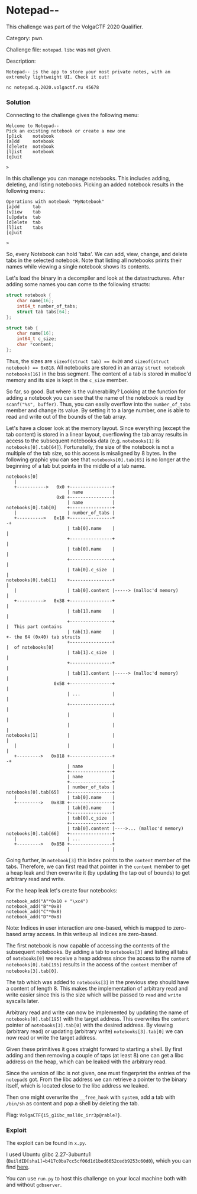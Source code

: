 Notepad--
=========

This challenge was part of the VolgaCTF 2020 Qualifier.

Category: pwn.

Challenge file: `notepad`. `libc` was not given.

Description: 
```
Notepad-- is the app to store your most private notes, with an extremely lightweight UI. Check it out!

nc notepad.q.2020.volgactf.ru 45678
```

### Solution

Connecting to the challenge gives the following menu:
```
Welcome to Notepad--
Pick an existing notebook or create a new one
[p]ick    notebook
[a]dd     notebook
[d]elete  notebook
[l]ist    notebook
[q]uit

>
```

In this challenge you can manage notebooks.
This includes adding, deleting, and listing notebooks.
Picking an added notebook results in the following menu:

```
Operations with notebook "MyNotebook"
[a]dd     tab
[v]iew    tab
[u]pdate  tab
[d]elete  tab
[l]ist    tabs
[q]uit

>
```

So, every Notebook can hold 'tabs'.
We can add, view, change, and delete tabs in the selected notebook.
Note that listing all notebooks prints their names while viewing a single notebook shows its contents.

Let's load the binary in a decompiler and look at the datastructures.
After adding some names you can come to the following structs:

```c
struct notebook {
	char name[16];
	int64_t number_of_tabs;
	struct tab tabs[64];
};

struct tab {
	char name[16];
	int64_t c_size;
	char *content;
};
```

Thus, the sizes are `sizeof(struct tab) == 0x20` and `sizeof(struct notebook) == 0x818`.
All notebooks are stored in an array `struct notebook notebooks[16]` in the bss segment.
The content of a tab is stored in malloc'd memory and its size is kept in the `c_size` member.

So far, so good. But where is the vulnerability?
Looking at the function for adding a notebook you can see that the name of the notebook is read by `scanf("%s", buffer)`.
Thus, you can easily overflow into the `number_of_tabs` member and change its value.
By setting it to a large number, one is able to read and write out of the bounds of the tab array.

Let's have a closer look at the memory layout.
Since everything (except the tab content) is stored in a linear layout, overflowing the tab array results in access to the subsequent notebooks data (e.g. `notebooks[1]` is `notebooks[0].tab[64]`).
Fortunatelly, the size of the notebook is not a multiple of the tab size, so this access is misaligned by 8 bytes.
In the following graphic you can see that `notebooks[0].tab[65]` is no longer at the beginning of a tab but points in the middle of a tab name.

```
notebooks[0]
   |
   +----------->   0x0 +----------------+
                       | name           |
                   0x8 +----------------+
                       | name           |
notebooks[0].tab[0]    +----------------+
   |                   | number_of_tabs |
   +---------->   0x18 +----------------+                               -+
                       | tab[0].name    |                                |
                       +----------------+                                |
                       | tab[0].name    |                                |
                       +----------------+                                |
                       | tab[0].c_size  |                                |
notebooks[0].tab[1]    +----------------+                                |
   |                   | tab[0].content |-----> (malloc'd memory)        |
   +---------->   0x38 +----------------+                                |
                       | tab[1].name    |                                |
                       +----------------+                                |  This part contains
                       | tab[1].name    |                                +- the 64 (0x40) tab structs
                       +----------------+                                |  of notebooks[0]
                       | tab[1].c_size  |                                |
                       +----------------+                                |
                       | tab[1].content |-----> (malloc'd memory)        |
                  0x58 +----------------+                                |
                       | ...            |                                |
                       +----------------+                                |
                       |                |                                |
                       |                |                                |
notebooks[1]           |                |                                |
   |                   |                |                                |
   +--------->   0x818 +----------------+                               -+
                       | name           |
                       +----------------+
                       | name           |
                       +----------------+
                       | number_of_tabs |
notebooks[0].tab[65]   +----------------+
   |                   | tab[0].name    |
   +--------->   0x838 +----------------+
                       | tab[0].name    |
                       +----------------+
                       | tab[0].c_size  |
                       +----------------+
                       | tab[0].content |---->... (malloc'd memory)
notebooks[0].tab[66]   +----------------+
   |                   | ...            |
   +--------->   0x858 +----------------+
                       |                |
```

Going further, in `notebook[3]` this index points to the `content` member of the tabs.
Therefore, we can first read that pointer in the `content` member to get a heap leak and then overwrite it (by updating the tap out of bounds) to get arbitrary read and write.

For the heap leak let's create four notebooks:
```
notebook_add("A"*0x10 + "\xc4")
notebook_add("B"*0x8)
notebook_add("C"*0x8)
notebook_add("D"*0x8)
```

Note: Indices in user interaction are one-based, which is mapped to zero-based array access.
In this writeup all indices are zero-based.

The first notebook is now capable of accessing the contents of the subsequent notebooks.
By adding a tab to `notebooks[3]` and listing all tabs of `notebooks[0]` we receive a heap address since 
the access to the name of `notebooks[0].tab[195]` results in the access of the `content` member of `notebooks[3].tab[0]`.

The tab which was added to `notebooks[3]` in the previous step should have a content of length 8.
This makes the implementation of arbitrary read and write easier since this is the size which will be passed to `read` and `write` syscalls later.

Arbitrary read and write can now be implemented by updating the name of `notebooks[0].tab[195]` with the target address.
This overwrites the `content` pointer of `notebooks[3].tab[0]` with the desired address.
By viewing (arbitrary read) or updating (arbitrary write) `notebooks[3].tab[0]` we can now read or write the target address. 

Given these primitives it goes straight forward to starting a shell.
By first adding and then removing a couple of taps (at least 8) one can get a libc address on the heap, which can be leaked with the arbitrary read.

Since the version of libc is not given, one must fingerprint the entries of the `notepad`s got.
From the libc address we can retrieve a pointer to the binary itself, which is located close to the libc address we leaked.

Then one might overwrite the `__free_hook` with `system`, add a tab with `/bin/sh` as content and pop a shell by deleting the tab.

Flag: `VolgaCTF{i5_g1ibc_mall0c_irr3p@rable?}`.

### Exploit

The exploit can be found in `x.py`.

I used Ubuntu glibc 2.27-3ubuntu1 (`BuildID[sha1]=b417c0ba7cc5cf06d1d1bed6652cedb9253c60d0`), which you can find [here](https://packages.ubuntu.com/bionic/amd64/libc6/download).

You can use `run.py` to host this challenge on your local machine both with and without `gdbserver`.
